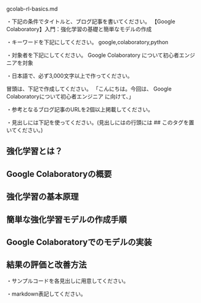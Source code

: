 gcolab-rl-basics.md

・下記の条件でタイトルと、ブログ記事を書いてください。
【Google Colaboratory】入門：強化学習の基礎と簡単なモデルの作成

・キーワードを下記にしてください。
google,colaboratory,python

・対象者を下記にしてください。
  Google Colaboratory について初心者エンジニアを対象


・日本語で、必ず3,000文字以上で作ってください。

冒頭は、下記で作成してください。
「こんにちは。今回は、
Google Colaboratoryについて初心者エンジニア
に向けて、」

・参考となるブログ記事のURLを2個以上掲載してください。

・見出しには下記を使ってください。(見出しにはの行頭には ## このタグを置いてください。)
## 強化学習とは？
## Google Colaboratoryの概要
## 強化学習の基本原理
## 簡単な強化学習モデルの作成手順
## Google Colaboratoryでのモデルの実装
## 結果の評価と改善方法

・サンプルコードを各見出しに用意してください。

・markdown表記してください。

